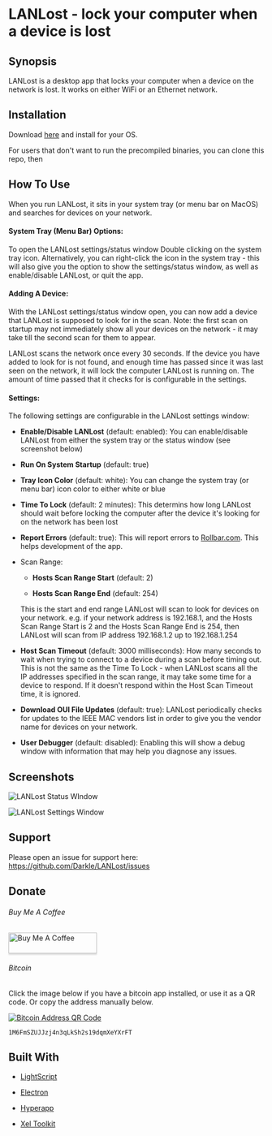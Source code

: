 # LANLost - lock your computer when a device is lost

## Synopsis

LANLost is a desktop app that locks your computer when a device on the network is lost. It works on either WiFi or an Ethernet network.

## Installation

Download [here](https://github.com/Darkle/LANLost/releases) and install for your OS.

For users that don't want to run the precompiled binaries, you can clone this repo, then

## How To Use

When you run LANLost, it sits in your system tray (or menu bar on MacOS) and searches for devices on your network. 

#### System Tray (Menu Bar) Options:

To open the LANLost settings/status window Double clicking on the system tray icon. Alternatively, you can right-click the icon in the system tray - this will also give you the option to show the settings/status window, as well as enable/disable LANLost, or quit the app.

#### Adding A Device:

With the LANLost settings/status window open, you can now add a device that LANLost is supposed to look for in the scan. Note: the first scan on startup may not immediately show all your devices on the network - it may take till the second scan for them to appear.

LANLost scans the network once every 30 seconds. If the device you have added to look for is not found, and enough time has passed since it was last seen on the network, it will lock the computer LANLost is running on. The amount of time passed that it checks for is configurable in the settings.

#### Settings:

The following settings are configurable in the LANLost settings window:

- **Enable/Disable LANLost** (default: enabled): You can enable/disable LANLost from either the system tray or the status window (see screenshot below)

- **Run On System Startup** (default: true)

- **Tray Icon Color** (default: white): You can change the system tray (or menu bar) icon color to either white or blue

- **Time To Lock** (default: 2 minutes): This determins how long LANLost should wait before locking the computer after the device it's looking for on the network has been lost

- **Report Errors** (default: true): This will report errors to [Rollbar.com](https://rollbar.com). This helps development of the app.  

- Scan Range:

  - **Hosts Scan Range Start** (default: 2)

  - **Hosts Scan Range End** (default: 254)

  This is the start and end range LANLost will scan to look for devices on your network. e.g. if your network address is 192.168.1, and the Hosts Scan Range Start is 2 and the Hosts Scan Range End is 254, then LANLost will scan from IP address 192.168.1.2 up to 192.168.1.254

- **Host Scan Timeout** (default: 3000 milliseconds): How many seconds to wait when trying to connect to a device during a scan before timing out. This is not the same as the Time To Lock - when LANLost scans all the IP addresses specified in the scan range, it may take some time for a device to respond. If it doesn't respond within the Host Scan Timeout time, it is ignored.

- **Download OUI File Updates** (default: true): LANLost periodically checks for updates to the IEEE MAC vendors list in order to give you the vendor name for devices on your network.

- **User Debugger** (default: disabled): Enabling this will show a debug window with information that may help you diagnose any issues.

## Screenshots

![LANLost Status WIndow](https://github.com/Darkle/LANLost/raw/master/resources/readmeMedia/LANLost-Settings-Status.png)

![LANLost Settings Window](https://github.com/Darkle/LANLost/raw/master/resources/readmeMedia/LANLost-Settings.png)

## Support

Please open an issue for support here: https://github.com/Darkle/LANLost/issues

## Donate

###### Buy Me A Coffee

<a href="https://www.buymeacoffee.com/2yhzJxd4B" target="_blank"><img src="https://www.buymeacoffee.com/assets/img/custom_images/orange_img.png?" alt="Buy Me A Coffee" style="height: 41px !important;width: 174px !important;box-shadow: 0px 3px 2px 0px rgba(190, 190, 190, 0.5) !important;-webkit-box-shadow: 0px 3px 2px 0px rgba(190, 190, 190, 0.5) !important;" ></a>

###### Bitcoin

Click the image below if you have a bitcoin app installed, or use it as a QR code. Or copy the address manually below.

[![Bitcoin Address QR Code](https://github.com/Darkle/LANLost/raw/master/resources/readmeMedia/Bitcoin-QR-Code.png)](bitcoin:1M6FmSZUJJzj4n3qLkSh2s19dqmXeYXrFT)

`1M6FmSZUJJzj4n3qLkSh2s19dqmXeYXrFT`

## Built With

- [LightScript](http://www.lightscript.org/)

- [Electron](https://electronjs.org/)

- [Hyperapp](https://github.com/hyperapp/hyperapp)

- [Xel Toolkit](https://xel-toolkit.org/)

